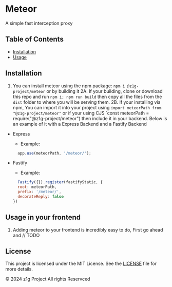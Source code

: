 # Meteor

A simple fast interception proxy

## Table of Contents

- [Installation](#installation)
- [Usage](#usage-in-your-frontend)

## Installation

1. You can install meteor using the npm package: `npm i @z1g-project/meteor` or by building it
2A. If your building, clone or download this repo and run `npm i; npm run build` then copy all the files from the `dist` folder to where you will be serving them.
2B. If your installing via npm, You can import it into your project using `import meteorPath from "@z1g-project/meteor"` or if your using CJS `const meteorPath = require("@z1g-project/meteor") then include it in your backend. Below is an example of it with a Express Backend and a Fastify Backend

- Express
  - Example:

  ```js
    app.use(meteorPath, '/meteor/');
  ```

- Fastify
  - Example:

  ```js
    Fastify({}).register(fastifyStatic, {
    root: meteorPath,
    prefix: '/meteor/',
    decorateReply: false
  })
  ```

## Usage in your frontend

1. Adding meteor to your frontend is incredibly easy to do, First go ahead and // TODO

## License

This project is licensed under the MIT License. See the [LICENSE](LICENSE) file for more details.

© 2024 z1g Project All rights Reservced
